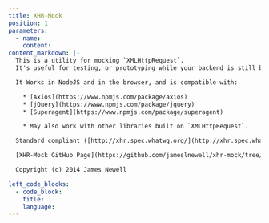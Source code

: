 ```yaml
---
title: XHR-Mock
position: 1
parameters:
  - name:
    content:
content_markdown: |-
  This is a utility for mocking `XMLHttpRequest`.
  It's useful for testing, or prototyping while your backend is still being built.

  It Works in NodeJS and in the browser, and is compatible with:

    * [Axios](https://www.npmjs.com/package/axios)
    * [jQuery](https://www.npmjs.com/package/jquery)
    * [Superagent](https://www.npmjs.com/package/superagent)

    * May also work with other libraries built on `XMLHttpRequest`.

  Standard compliant ([http://xhr.spec.whatwg.org/](http://xhr.spec.whatwg.org/)).

  [XHR-Mock GitHub Page](https://github.com/jameslnewell/xhr-mock/tree/master/packages/xhr-mock)

  Copyright (c) 2014 James Newell

left_code_blocks:
  - code_block:
    title:
    language:
---
```

